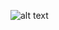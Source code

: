 ![alt text](https://lh6.googleusercontent.com/ABH5ccoSJ52xSVwSuwBx4oArfyDBjwhM4kuo9m32cVEYpDci8n53T71m86uNXboGePmwWQSfG8EEzP8NPpYN=w1366-h667-rw)
